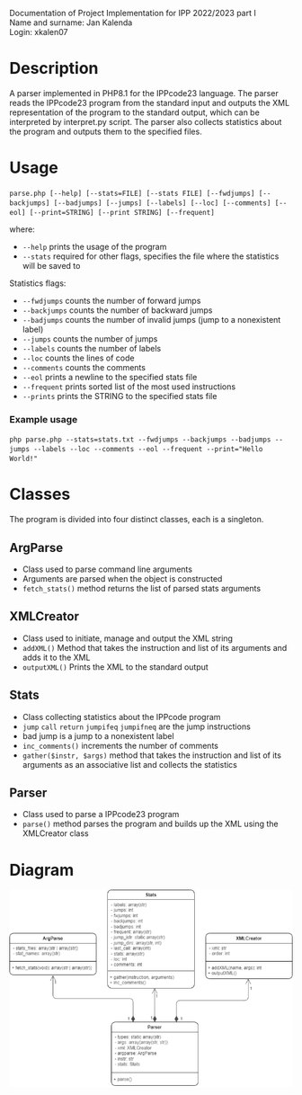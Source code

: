 Documentation of Project Implementation for IPP 2022/2023 part I   
Name and surname: Jan Kalenda  
Login: xkalen07  

# Description
A parser implemented in PHP8.1 for the IPPcode23 language. The parser reads the IPPcode23 program from the standard input and outputs the XML representation of the program to the standard output, which can be interpreted by interpret.py script.
The parser also collects statistics about the program and outputs them to the specified files.

# Usage
`parse.php [--help] [--stats=FILE] [--stats FILE] [--fwdjumps] [--backjumps] [--badjumps] [--jumps] [--labels] [--loc] [--comments] [--eol] [--print=STRING] [--print STRING] [--frequent]`  

where:
- `--help` prints the usage of the program
- `--stats` required for other flags, specifies the file where the statistics will be saved to

Statistics flags:
- `--fwdjumps` counts the number of forward jumps
- `--backjumps` counts the number of backward jumps
- `--badjumps` counts the number of invalid jumps (jump to a nonexistent label)
- `--jumps` counts the number of jumps
- `--labels` counts the number of labels
- `--loc` counts the lines of code
- `--comments` counts the comments
- `--eol` prints a newline to the specified stats file
- `--frequent` prints sorted list of the most used instructions
- `--prints` prints the STRING to the specified stats file

### Example usage
`php parse.php --stats=stats.txt --fwdjumps --backjumps --badjumps --jumps --labels --loc --comments --eol --frequent --print="Hello World!"`

# Classes
The program is divided into four distinct classes, each is a singleton.
## ArgParse
- Class used to parse command line arguments
- Arguments are parsed when the object is constructed
- `fetch_stats()` method returns the list of parsed stats arguments

## XMLCreator
- Class used to initiate, manage and output the XML string
- `addXML()` Method that takes the instruction and list of its arguments and adds it to the XML
- `outputXML()` Prints the XML to the standard output

## Stats
- Class collecting statistics about the IPPcode program
- `jump` `call` `return` `jumpifeq` `jumpifneq` are the jump instructions
- bad jump is a jump to a nonexistent label
- `inc_comments()` increments the number of comments
- `gather($instr, $args)` method that takes the instruction and list of its arguments as an associative list and collects the statistics

## Parser
- Class used to parse a IPPcode23 program
- `parse()` method parses the program and builds up the XML using the XMLCreator class

# Diagram

![Diagram](img/IPP1_UML.drawio.png)
